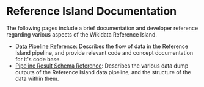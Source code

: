# Reference Island Documentation

The following pages include a brief documentation and developer reference regarding various aspects of the Wikidata Reference Island.

* [Data Pipeline Reference](pipeline.md): Describes the flow of data in the Reference Island pipeline, and provide relevant code and concept documentation for it's code base.
* [Pipeline Result Schema Reference](result.md): Describes the various data dump outputs of the Reference Island data pipeline, and the structure of the data within them.